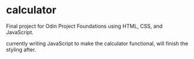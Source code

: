 # calculator

Final project for Odin Project Foundations using HTML, CSS, and JavaScript.

currently writing JavaScript to make the calculator functional, will finish the styling after.